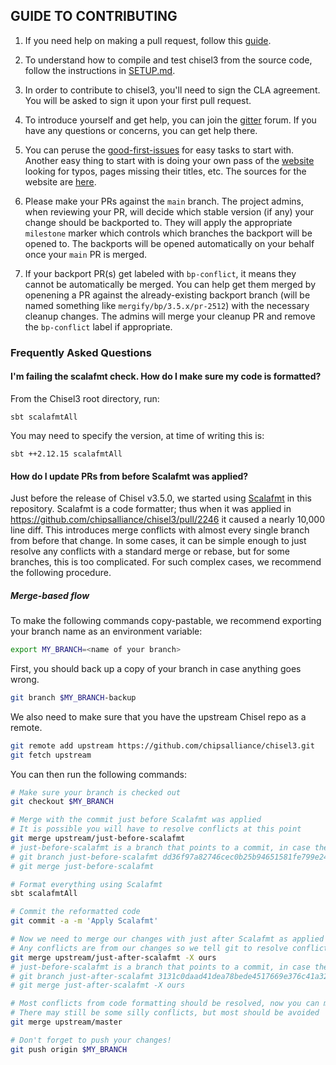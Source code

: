 ## GUIDE TO CONTRIBUTING

1. If you need help on making a pull request, follow this [guide](https://docs.github.com/en/github/collaborating-with-pull-requests/proposing-changes-to-your-work-with-pull-requests/about-pull-requests).

2. To understand how to compile and test chisel3 from the source code, follow the instructions in [SETUP.md](https://github.com/chipsalliance/chisel3/blob/master/SETUP.md).

3. In order to contribute to chisel3, you'll need to sign the CLA agreement. You will be asked to sign it upon your first pull request.

<!-- This ones helped me a lot -->

4. To introduce yourself and get help, you can join the [gitter](https://gitter.im/freechipsproject/chisel3) forum. If you have any questions or concerns, you can get help there.

5. You can peruse the [good-first-issues](https://github.com/chipsalliance/chisel3/issues?q=is%3Aissue+is%3Aopen+label%3A%22good+first+issue%22) for easy tasks to start with. Another easy thing to start with is doing your own pass of the [website](https://www.chisel-lang.org/chisel3/docs/introduction.html) looking for typos, pages missing their titles, etc. The sources for the website are [here](https://github.com/chipsalliance/chisel3/tree/master/docs).

6. Please make your PRs against the `main` branch. The project admins, when reviewing your PR, will decide which stable version (if any) your change should be backported to. They will apply the appropriate `milestone` marker which controls which branches the backport will be opened to. The backports will be opened automatically on your behalf once your `main` PR is merged.

7. If your backport PR(s) get labeled with `bp-conflict`, it means they cannot be automatically be merged. You can help get them merged by openening a PR against the already-existing backport branch (will be named something like `mergify/bp/3.5.x/pr-2512`) with the necessary cleanup changes. The admins will merge your cleanup PR and remove the `bp-conflict` label if appropriate.

 
### Frequently Asked Questions

#### I'm failing the scalafmt check. How do I make sure my code is formatted?

From the Chisel3 root directory, run:

```
sbt scalafmtAll
```

You may need to specify the version, at time of writing this is:

```
sbt ++2.12.15 scalafmtAll
```

#### How do I update PRs from before Scalafmt was applied?

Just before the release of Chisel v3.5.0, we started using [Scalafmt](https://scalameta.org/scalafmt/) in this repository.
Scalafmt is a code formatter; thus when it was applied in https://github.com/chipsalliance/chisel3/pull/2246 it caused a nearly 10,000 line diff.
This introduces merge conflicts with almost every single branch from before that change.
In some cases, it can be simple enough to just resolve any conflicts with a standard merge or rebase, but for some branches, this is too complicated.
For such complex cases, we recommend the following procedure.

##### Merge-based flow

To make the following commands copy-pastable, we recommend exporting your branch name as an environment variable:

```bash
export MY_BRANCH=<name of your branch>
```

First, you should back up a copy of your branch in case anything goes wrong.

```bash
git branch $MY_BRANCH-backup
```

We also need to make sure that you have the upstream Chisel repo as a remote.

```bash
git remote add upstream https://github.com/chipsalliance/chisel3.git
git fetch upstream
```

You can then run the following commands:

```bash
# Make sure your branch is checked out
git checkout $MY_BRANCH

# Merge with the commit just before Scalafmt was applied
# It is possible you will have to resolve conflicts at this point
git merge upstream/just-before-scalafmt
# just-before-scalafmt is a branch that points to a commit, in case the branch gets deleted, you can instead run:
# git branch just-before-scalafmt dd36f97a82746cec0b25b94651581fe799e24579
# git merge just-before-scalafmt

# Format everything using Scalafmt
sbt scalafmtAll

# Commit the reformatted code
git commit -a -m 'Apply Scalafmt'

# Now we need to merge our changes with just after Scalafmt as applied
# Any conflicts are from our changes so we tell git to resolve conflicts by picking our changes
git merge upstream/just-after-scalafmt -X ours
# just-before-scalafmt is a branch that points to a commit, in case the branch gets deleted, you can instead run:
# git branch just-after-scalafmt 3131c0daad41dea78bede4517669e376c41a325a
# git merge just-after-scalafmt -X ours

# Most conflicts from code formatting should be resolved, now you can merge master
# There may still be some silly conflicts, but most should be avoided
git merge upstream/master

# Don't forget to push your changes!
git push origin $MY_BRANCH
```

